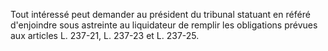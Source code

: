 Tout intéressé peut demander au président du tribunal statuant en référé d'enjoindre sous astreinte au liquidateur de remplir les obligations prévues aux articles L. 237-21, L. 237-23 et L. 237-25.

